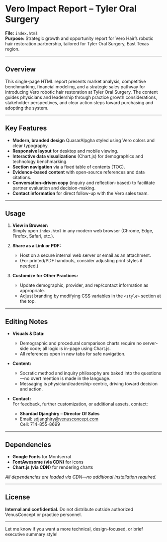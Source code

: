 # Vero Impact Report – Tyler Oral Surgery

**File:** `index.html`  
**Purpose:** Strategic growth and opportunity report for Vero Hair’s robotic hair restoration partnership, tailored for Tyler Oral Surgery, East Texas region.

---

## Overview

This single-page HTML report presents market analysis, competitive benchmarking, financial modeling, and a strategic sales pathway for introducing Vero robotic hair restoration at Tyler Oral Surgery. The content guides physicians and leadership through practice growth considerations, stakeholder perspectives, and clear action steps toward purchasing and adopting the system.

---

## Key Features

- **Modern, branded design** QuasarAlpgha styled using Vero colors and clear typography.
- **Responsive layout** for desktop and mobile viewing.
- **Interactive data visualizations** (Chart.js) for demographics and technology benchmarking.
- **Section navigation** via a fixed table of contents (TOC).
- **Evidence-based content** with open-source references and data citations.
- **Conversation-driven copy** (inquiry and reflection-based) to facilitate partner evaluation and decision-making.
- **Contact information** for direct follow-up with the Vero sales team.

---

## Usage

1. **View in Browser:**  
   Simply open `index.html` in any modern web browser (Chrome, Edge, Firefox, Safari, etc.).

2. **Share as a Link or PDF:**  
   - Host on a secure internal web server or email as an attachment.
   - (For printed/PDF handouts, consider adjusting print styles if needed.)

3. **Customize for Other Practices:**  
   - Update demographic, provider, and rep/contact information as appropriate.
   - Adjust branding by modifying CSS variables in the `<style>` section at the top.

---

## Editing Notes

- **Visuals & Data:**  
  - Demographic and procedural comparison charts require no server-side code; all logic is in-page using Chart.js.
  - All references open in new tabs for safe navigation.

- **Content:**  
  - Socratic method and inquiry philosophy are baked into the questions—no overt mention is made in the language.
  - Messaging is physician/leadership-centric, driving toward decision and action.

- **Contact:**  
  For feedback, further customization, or additional assets, contact:
  - **Shardad Djanghiry – Director Of Sales**
  - Email: sdjanghiry@venusconcept.com  
    Cell: 714-855-8699

---

## Dependencies

- **Google Fonts** for Montserrat
- **FontAwesome (via CDN)** for icons
- **Chart.js (via CDN)** for rendering charts

*All dependencies are loaded via CDN—no additional installation required.*

---

## License

**Internal and confidential.** Do not distribute outside authorized VenusConcept or practice personnel.

---

Let me know if you want a more technical, design-focused, or brief executive summary style!
